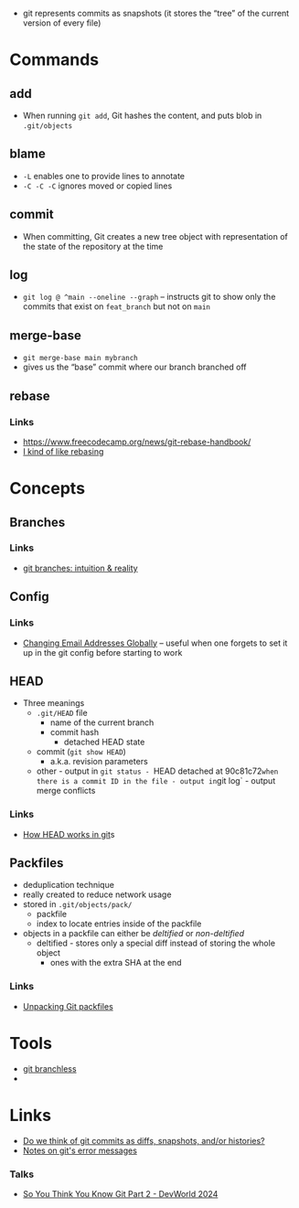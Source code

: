 - git represents commits as snapshots (it stores the “tree” of the current version of every file)

# Commands
## add
- When running `git add`, Git hashes the content, and puts blob in `.git/objects`

## blame
- `-L` enables one to provide lines to annotate
- `-C -C -C` ignores moved or copied lines

## commit
- When committing, Git creates a new tree object with representation of the state of the repository at the time

## log
- `git log @ ^main --oneline --graph` – instructs git to show only the commits that exist on `feat_branch` but not on `main`

## merge-base
- `git merge-base main mybranch`
- gives us the “base” commit where our branch branched off

## rebase

### Links
- https://www.freecodecamp.org/news/git-rebase-handbook/
- [I kind of like rebasing](https://rednafi.com/misc/on_rebasing/)

# Concepts

## Branches
### Links
- [git branches: intuition & reality](https://jvns.ca/blog/2023/11/23/branches-intuition-reality/)
## Config
### Links
- [Changing Email Addresses Globally](https://www.git-scm.com/book/en/v2/Git-Tools-Rewriting-History#_changing_email_addresses_globally) – useful when one forgets to set it up in the git config before starting to work
## HEAD
- Three meanings
	- `.git/HEAD` file
		- name of the current branch
		- commit hash
			- detached HEAD state
	- commit (`git show HEAD`)
		- a.k.a. revision parameters
	- other
			- output in `git status
				- `HEAD detached at 90c81c72` when there is a commit ID in the file
			- output in `git log`
			- output merge conflicts
### Links
- [How HEAD works in git](obsidian://open?vault=Kamilpedia&file=Articles%2FProgramming%2FHow%20HEAD%20works%20in%20git)s
## Packfiles
- deduplication technique
- really created to reduce network usage
- stored in `.git/objects/pack/`
	- packfile
	- index to locate entries inside of the packfile
- objects in a packfile can either be _deltified_ or _non-deltified_
	- deltified - stores only a special diff instead of storing the whole object
		- ones with the extra SHA at the end
### Links
- [Unpacking Git packfiles](https://codewords.recurse.com/issues/three/unpacking-git-packfiles)
# Tools
- [git branchless](https://github.com/arxanas/git-branchless)
- 
# Links
- [Do we think of git commits as diffs, snapshots, and/or histories?](https://jvns.ca/blog/2024/01/05/do-we-think-of-git-commits-as-diffs--snapshots--or-histories/)
- [Notes on git's error messages](https://jvns.ca/blog/2024/04/10/notes-on-git-error-messages/)
### Talks
- [So You Think You Know Git Part 2 - DevWorld 2024](https://www.youtube.com/watch?v=Md44rcw13k4)
